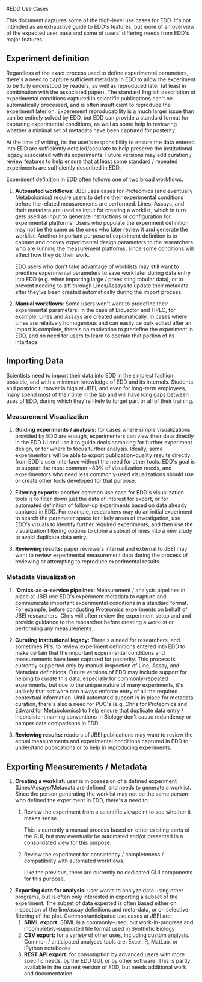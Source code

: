 #EDD Use Cases

This document captures some of the high-level use cases for EDD. It's not intended as an exhaustive guide to EDD's features, but more of an overview of the expected user base and some of users' differing needs from EDD's major features.

## Experiment definition

Regardless of the exact process used to define experimental parameters, there's a need to capture sufficient metadata in EDD to allow the experiment to be fully understood by readers, as well as reproduced later (at least in combination with the associated paper). The standard English description of experimental conditions captured in scientific publications can't be automatically processed, and is often insufficient to reproduce the experiment later on.  Experement reproducability is a much larger issue than can be entirely solved by EDD, but EDD can provide a standard format for capturing experimental conditions, as well as some help in reviewing whether a minimal set of metadata have been captured for posterity.

At the time of writing, its the user's responsibility to ensure the data entered into EDD are sufficiently detailed/accurate to help preserve the institutional legacy associated with its experiments.  Future versions may add curation / review features to help ensure that at least some standard / repeated experiments are sufficiently described in EDD.

Experiment definition in EDD often follows one of two broad workflows:

1. __Automated workflows__: JBEI uses cases for Proteomics (and eventually Metabolomics) require users to define their experimental conditions before the related measurements are performed.  Lines, Assays, and their metadata are used as input for creating a worklist, which in turn gets used as input to generate instructions or configuration for experimental platforms. Users who populate the experiment definition may not be the same as the ones who later review it and generate the worklist. Another important purpose of experiment definition is to capture and convey experimental design parameters to the researchers who are running the measurement platforms, since some conditions will affect how they do their work. 

   EDD users who don't take advantage of worklists may still want to predifine experimental parameters to save work later during data entry into EDD (e.g. when importing large / preexisting tabular data), or to prevent needing to sift through Lines/Assays to update their metadata after they've been created automatically during the import process. 

2. __Manual workflows__: Some users won't want to predefine their experimental parameters. In the case of BioLector and HPLC, for example, Lines and Assays are created automatically. In cases where Lines are relatively homogenious and can easily be bulk edited after an import is complete, there's no motivation to predefine the experiment in EDD, and no need for users to learn to operate that portion of its interface.



## Importing Data

Scientists need to import their data into EDD in the simplest fashion possible, and with a minimum knowledge of EDD and its internals. Students and postdoc turnover is high at JBEI, and even for long-term employees, many spend most of their time in the lab and will have long gaps between uses of EDD, during which they're likely to forget part or all of their training.

### Measurement Visualization
 
 1. __Guiding experiments / analysis:__ for cases where simple visualizations provided by EDD are enough, experimenters can view their data directly in the EDD UI and use it to guide decisionmaking for further experiment design, or for where to focus further analysis. Ideally, some experimentors will be able to export publication-quality results directly from EDD's user interface without the need for other tools.  EDD's goal is to support the most common ~80% of visualization needs, and experimentors who need less commonly-used visualizations should use or create other tools developed for that purpose.

 2. __Filtering exports:__ another common use case for EDD's visualization tools is to filter down just the data of interest for export, or for automated definition of follow-up experiments based on data already captured in EDD. For example, researchers may do an initial experiment to search the paramater space for likely areas of investigation, use EDD's visuals to identify further required experiments, and then use the visualization filtering options to clone a subset of lines into a new study to avoid duplicate data entry.

 3. __Reviewing results:__ paper reviewers internal and external to JBEI may want to review experimental measurement data during the process of reviewing or attempting to reproduce experimental results. 
 
### Metadata Visualization
 
 1. __'Omics-as-a-service pipelines__: Measurement / analysis pipelines in place at JBEI use EDD's experiment metadata to capture and communicate important experimental conditions in a standard format.  For example, before conducting Proteomics experiments on behalf of JBEI researchers, Chris will often review the experiment setup and and provide guidance to the researcher before creating a worklist or performing any measurements.
 
 2. __Curating institutional legacy:__ There's a need for researchers, and sometimes PI's, to review experiment definitions entered into EDD to make certain that the important experimental conditions and measurements have been captured for posterity.  This process is currently supported only by manual inspection of Line, Assay, and Metadata definitions. Future versions of EDD may include support for helping to curate this data, especially for commonly-repeated experiments, but due to the unique nature of many experiments, it's unlikely that software can always enforce entry of all the required contextual information. Until automated support is in place for metadata curation, there's also a need for POC's (e.g. Chris for Proteomics and Edward for Metabolomics) to help ensure that duplicate data entry / inconsistent naming conventions in Biology don't cause redundency or hamper data comparisons in EDD 
 
 3. __Reviewing results:__ readers of JBEI publications may want to review the actual measurements and experimental conditions captured in EDD to understand publications or to help in reproducing experiments.
 

## Exporting Measurements / Metadata

1. __Creating a worklist:__ user is in posession of a defined experiment (Lines/Assays/Metadata are defined) and needs to generate a worklist.  Since the person generating the worklist may not be the same person who defined the experiment in EDD, there's a need to:
   1. Review the experiment from a scientific viewpoint to see whether it makes sense. 

      This is currently a manual process based on other existing parts of the GUI, but may eventually be automated and/or presented in a consolidated view for this purpose.
   2. Review the experiment for consistency / completeness / compatibility with automated workflows.

	  Like the previous, there are currently no dedicated GUI components for this purpose.
2. __Exporting data for analysis:__ user wants to analyze data using other programs, but is often only interested in exporting a subset of the experiment. The subset of data experted is often based either on inspection of the line/assay definitions and meta-data, or on selective filtering of the plot. Common/anticipated use cases at JBEI are:
   1. __SBML export:__ SBML is a commonly-used, but work-in-progress and incompletely-supported file format used in Synthetic Biology
   2. __CSV export:__ for a variety of other uses, including custom analysis. Common / anticipated analyses tools are: Excel, R, MatLab, or iPython notebooks
   3. __REST API export:__ for consumption by advanced users with more specific needs, by the EDD GUI, or by other software.  This is partly available in the current version of EDD, but needs additional work and documentation.


  
